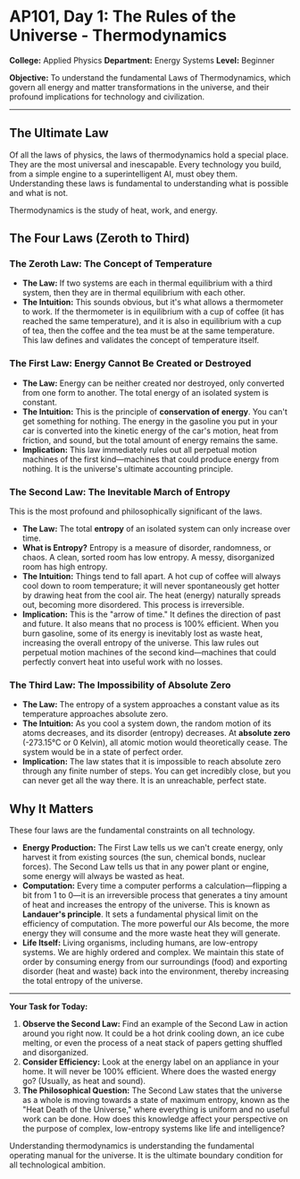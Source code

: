 # AP101, Day 1: The Rules of the Universe - Thermodynamics

**College:** Applied Physics
**Department:** Energy Systems
**Level:** Beginner

**Objective:** To understand the fundamental Laws of Thermodynamics, which govern all energy and matter transformations in the universe, and their profound implications for technology and civilization.

---

## The Ultimate Law

Of all the laws of physics, the laws of thermodynamics hold a special place. They are the most universal and inescapable. Every technology you build, from a simple engine to a superintelligent AI, must obey them. Understanding these laws is fundamental to understanding what is possible and what is not.

Thermodynamics is the study of heat, work, and energy.

## The Four Laws (Zeroth to Third)

### The Zeroth Law: The Concept of Temperature

*   **The Law:** If two systems are each in thermal equilibrium with a third system, then they are in thermal equilibrium with each other.
*   **The Intuition:** This sounds obvious, but it's what allows a thermometer to work. If the thermometer is in equilibrium with a cup of coffee (it has reached the same temperature), and it is also in equilibrium with a cup of tea, then the coffee and the tea must be at the same temperature. This law defines and validates the concept of temperature itself.

### The First Law: Energy Cannot Be Created or Destroyed

*   **The Law:** Energy can be neither created nor destroyed, only converted from one form to another. The total energy of an isolated system is constant.
*   **The Intuition:** This is the principle of **conservation of energy**. You can't get something for nothing. The energy in the gasoline you put in your car is converted into the kinetic energy of the car's motion, heat from friction, and sound, but the total amount of energy remains the same.
*   **Implication:** This law immediately rules out all perpetual motion machines of the first kind—machines that could produce energy from nothing. It is the universe's ultimate accounting principle.

### The Second Law: The Inevitable March of Entropy

This is the most profound and philosophically significant of the laws.

*   **The Law:** The total **entropy** of an isolated system can only increase over time.
*   **What is Entropy?** Entropy is a measure of disorder, randomness, or chaos. A clean, sorted room has low entropy. A messy, disorganized room has high entropy.
*   **The Intuition:** Things tend to fall apart. A hot cup of coffee will always cool down to room temperature; it will never spontaneously get hotter by drawing heat from the cool air. The heat (energy) naturally spreads out, becoming more disordered. This process is irreversible.
*   **Implication:** This is the "arrow of time." It defines the direction of past and future. It also means that no process is 100% efficient. When you burn gasoline, some of its energy is inevitably lost as waste heat, increasing the overall entropy of the universe. This law rules out perpetual motion machines of the second kind—machines that could perfectly convert heat into useful work with no losses.

### The Third Law: The Impossibility of Absolute Zero

*   **The Law:** The entropy of a system approaches a constant value as its temperature approaches absolute zero.
*   **The Intuition:** As you cool a system down, the random motion of its atoms decreases, and its disorder (entropy) decreases. At **absolute zero** (-273.15°C or 0 Kelvin), all atomic motion would theoretically cease. The system would be in a state of perfect order.
*   **Implication:** The law states that it is impossible to reach absolute zero through any finite number of steps. You can get incredibly close, but you can never get all the way there. It is an unreachable, perfect state.

## Why It Matters

These four laws are the fundamental constraints on all technology.

*   **Energy Production:** The First Law tells us we can't create energy, only harvest it from existing sources (the sun, chemical bonds, nuclear forces). The Second Law tells us that in any power plant or engine, some energy will always be wasted as heat.
*   **Computation:** Every time a computer performs a calculation—flipping a bit from 1 to 0—it is an irreversible process that generates a tiny amount of heat and increases the entropy of the universe. This is known as **Landauer's principle**. It sets a fundamental physical limit on the efficiency of computation. The more powerful our AIs become, the more energy they will consume and the more waste heat they will generate.
*   **Life Itself:** Living organisms, including humans, are low-entropy systems. We are highly ordered and complex. We maintain this state of order by consuming energy from our surroundings (food) and exporting disorder (heat and waste) back into the environment, thereby increasing the total entropy of the universe.

---

**Your Task for Today:**

1.  **Observe the Second Law:** Find an example of the Second Law in action around you right now. It could be a hot drink cooling down, an ice cube melting, or even the process of a neat stack of papers getting shuffled and disorganized.
2.  **Consider Efficiency:** Look at the energy label on an appliance in your home. It will never be 100% efficient. Where does the wasted energy go? (Usually, as heat and sound).
3.  **The Philosophical Question:** The Second Law states that the universe as a whole is moving towards a state of maximum entropy, known as the "Heat Death of the Universe," where everything is uniform and no useful work can be done. How does this knowledge affect your perspective on the purpose of complex, low-entropy systems like life and intelligence?

Understanding thermodynamics is understanding the fundamental operating manual for the universe. It is the ultimate boundary condition for all technological ambition.
